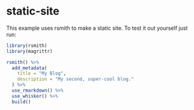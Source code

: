 
# static-site

This example uses rsmith to make a static site. To test it out yourself just run:

```R
library(rsmith)
library(magrittr)

rsmith() %>%
  add_metadata(
    title = "My Blog",
    description = "My second, super-cool blog."
  ) %>%
  use_rmarkdown() %>%
  use_whisker() %>%
  build()
```
